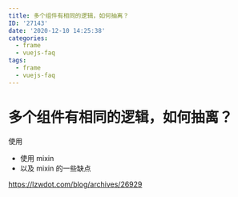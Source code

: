 ```yaml
---
title: 多个组件有相同的逻辑，如何抽离？
ID: '27143'
date: '2020-12-10 14:25:38'
categories:
  - frame
  - vuejs-faq
tags:
  - frame
  - vuejs-faq
---
```


# 多个组件有相同的逻辑，如何抽离？

使用

- 使用 mixin
- 以及 mixin 的一些缺点

https://lzwdot.com/blog/archives/26929
 
 
 
 
 
 
 
 
 
 
 
 
 
 
 
 
 
 
 
 
 
 
 
 
 
